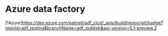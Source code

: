 # Azure data factory

[!Azure]https://dev.azure.com/patrieli/adf_cicd/_apis/build/repos/git/badge?repoId=adf_testing&branchName=adf_publish&api-version=5.1-preview.2
